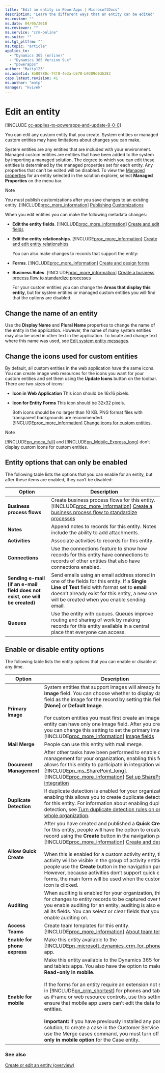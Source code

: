 ```yaml
---
title: "Edit an entity in PowerApps | MicrosoftDocs"
description: "Learn the different ways that an entity can be edited"
ms.custom: ""
ms.date: 04/06/2018
ms.reviewer: ""
ms.service: "crm-online"
ms.suite: ""
ms.tgt_pltfrm: ""
ms.topic: "article"
applies_to: 
  - "Dynamics 365 (online)"
  - "Dynamics 365 Version 9.x"
  - "powerapps"
author: "Mattp123"
ms.assetid: 8b00780c-74f0-4e3a-b570-b9289d0d5383
caps.latest.revision: 41
ms.author: "matp"
manager: "kvivek"
---
```

# Edit an entity

[!INCLUDE [cc-applies-to-powerapps-and-update-9-0-0](../includes/cc-applies-to-powerapps-and-update-9-0-0.md)]

<a name="BKMK_EditingEntities"></a>   

You can edit any custom entity that you create. System entities or managed custom entities may have limitations about changes you can make.  

 System entities are any entities that are included with your environment. Managed custom entities are entities that have been added to the system by importing a managed solution. The degree to which you can edit these entities is determined by the managed properties set for each entity. Any properties that can’t be edited will be disabled. To view the [Managed properties](../customize/set-managed-properties.md) for an entity selected in the solution explorer, select **Managed Properties** on the menu bar.  

> [!NOTE]
>  You must publish customizations after you save changes to an existing entity. [!INCLUDE[proc_more_information](../includes/proc-more-information.md)] [Publishing Customizations](../customize/getting-started-customization.md#BKMK_PublishingCustomizations)  

 When you edit entities you can make the following metadata changes:  

- **Edit the entity fields**. [!INCLUDE[proc_more_information](../includes/proc-more-information.md)] [Create and edit fields](../customize/create-edit-fields.md)  

- **Edit the entity relationships**. [!INCLUDE[proc_more_information](../includes/proc-more-information.md)] [Create and edit entity relationships](../customize/create-edit-entity-relationships.md)  

  You can also make changes to records that support the entity:  

- **Forms**. [!INCLUDE[proc_more_information](../includes/proc-more-information.md)] [Create and design forms](../customize/create-design-forms.md)  

- **Business Rules**. [!INCLUDE[proc_more_information](../includes/proc-more-information.md)] [Create a business process flow to standardize processes](../customize/create-business-process-flow.md)  

  For your custom entities you can change the **Areas that display this entity**, but for system entities or managed custom entities you will find that the options are disabled.  

<a name="BKMK_ChangeEntityName"></a>   
## Change the name of an entity  
 Use the **Display Name** and **Plural Name** properties to change the name of the entity in the application. However, the name of many system entities may also be used in other text in the application. To locate and change text where this name was used, see [Edit system entity messages](../customize/edit-system-entity-messages.md).  

<a name="BKMK_ChangeEntityIcon"></a>   
## Change the icons used for custom entities  
 By default, all custom entities in the web application have the same icons. You can create image web resources for the icons you want for your custom entities and set them using the **Update Icons** button on the toolbar. There are two sizes of icons:  

- **Icon in Web Application** This icon should be 16x16 pixels.  

- **Icon for Entity Forms** This icon should be 32x32 pixels.  

  Both icons should be no larger than 10 KB. PNG format files with transparent backgrounds are recommended. [!INCLUDE[proc_more_information](../includes/proc-more-information.md)] [Change icons for custom entities](../customize/change-custom-entity-icons.md).  

> [!NOTE]
> [!INCLUDE[pn_moca_full](../includes/pn-moca-full.md)] and [!INCLUDE[pn_Mobile_Express_long](../includes/pn-mobile-express-long.md)] don’t display custom icons for custom entities.  

<a name="BKMK_EnableOptions"></a>   
## Entity options that can only be enabled  
 The following table lists the options that you can enable for an entity, but after these items are enabled, they can’t be disabled:  


|                                   Option                                    |                                                                                                                   Description                                                                                                                   |
|-----------------------------------------------------------------------------|-------------------------------------------------------------------------------------------------------------------------------------------------------------------------------------------------------------------------------------------------|
|                         **Business process flows**                          |         Create business process flows for this entity. [!INCLUDE[proc_more_information](../includes/proc-more-information.md)] [Create a business process flow to standardize processes](../customize/create-business-process-flow.md)          |
|                                  **Notes**                                  |                                                                             Append notes to records for this entity. Notes include the ability to add attachments.                                                                              |
|                               **Activities**                                |                                                                                                Associate activities to records for this entity.                                                                                                 |
|                               **Connections**                               |                                                Use the connections feature to show how records for this entity have connections to records of other entities that also have connections enabled.                                                |
| **Sending e-mail (if an e-mail field does not exist, one will be created)** | Send emails using an email address stored in one of the fields for this entity. If a **Single Line of Text** field with format set to **email** doesn’t already exist for this entity, a new one will be created when you enable sending email. |
|                                 **Queues**                                  |                                         Use the entity with queues. Queues improve routing and sharing of work by making records for this entity available in a central place that everyone can access.                                         |

<a name="BKMK_EnableDisableOptions"></a>   
## Enable or disable entity options  
 The following table lists the entity options that you can enable or disable at any time.  


|            Option            |                                                                                                                                                                                                                                                                                                                                          Description                                                                                                                                                                                                                                                                                                                                          |
|------------------------------|-----------------------------------------------------------------------------------------------------------------------------------------------------------------------------------------------------------------------------------------------------------------------------------------------------------------------------------------------------------------------------------------------------------------------------------------------------------------------------------------------------------------------------------------------------------------------------------------------------------------------------------------------------------------------------------------------|
|      **Primary Image**       |                                                                  System entities that support images will already have an **Image** field. You can choose whether to display data in this field as the image for the record by setting this field to **[None]** or **Default Image**.<br /><br /> For custom entities you must first create an image field. Each entity can have only one image field. After you create one, you can change this setting to set the primary image. [!INCLUDE[proc_more_information](../includes/proc-more-information.md)] [Image fields](../customize/types-of-fields.md#BKMK_ImageFields)                                                                   |
|        **Mail Merge**        |                                                                                                                                                                                                                                                                                                                          People can use this entity with mail merge.                                                                                                                                                                                                                                                                                                                          |
|   **Document Management**    |                                                                                                                                            After other tasks have been performed to enable document management for your organization, enabling this feature allows for this entity to participate in integration with [!INCLUDE[pn_ms_SharePoint_long](../includes/pn-ms-sharepoint-long.md)]. [!INCLUDE[proc_more_information](../includes/proc-more-information.md)] [Set up SharePoint integration](../admin/set-up-sharepoint-integration.md)                                                                                                                                             |
|   **Duplicate Detection**    |                                                                                                                                                                           If duplicate detection is enabled for your organization, enabling this allows you to create duplicate detection rules for this entity. For information about enabling duplicate detection, see [Turn duplicate detection rules on or off for the whole organization](../admin/turn-duplicate-detection-rules-off-whole-organization.md).                                                                                                                                                                            |
|    **Allow Quick Create**    |                After you have created and published a **Quick Create Form** for this entity, people will have the option to create a new record using the **Create** button in the navigation pane. [!INCLUDE[proc_more_information](../includes/proc-more-information.md)] [Create and design forms](../customize/create-design-forms.md)<br /><br /> When this is enabled for a custom activity entity, the custom activity will be visible in the group of activity entities when people use the **Create** button in the navigation pane. However, because activities don’t support quick create forms, the main form will be used when the custom entity icon is clicked.                |
|         **Auditing**         |                                                                                                                                                                                                          When auditing is enabled for your organization, this allows for changes to entity records to be captured over time. When you enable auditing for an entity, auditing is also enabled on all its fields. You can select or clear fields that you want to enable auditing on.                                                                                                                                                                                                          |
|       **Access Teams**       |                                                                                                                                                                                                                                                            Create team templates for this entity. [!INCLUDE[proc_more_information](../includes/proc-more-information.md)] [About team templates](../admin/about-team-templates.md)                                                                                                                                                                                                                                                            |
| **Enable for phone express** |                                                                                                                                                                                                                                                                               Make this entity available to the [!INCLUDE[pn_microsoft_dynamics_crm_for_phones_express](../includes/pn-dyn-365-phones.md)] app.                                                                                                                                                                                                                                                                               |
|    **Enable for mobile**     | Make this entity available to the Dynamics 365 for phones and tablets apps. You also have the option to make this entity **Read-only in mobile**.<br /><br /> If the forms for an entity require an extension not supported in [!INCLUDE[pn_crm_shortest](../includes/pn-crm-shortest.md)] for phones and tablets, such as iFrame or web resource controls, use this setting to ensure that mobile app users can’t edit the data for these entities.</br><br />**Important:** If you have previously installed any portal solution, to create a case in the Customer Service Hub or to use the Merge cases command, you must turn off the **Read-only in mobile option** for the Case entity. |

### See also
[Create or edit an entity (overview)](create-edit-entities.md)
